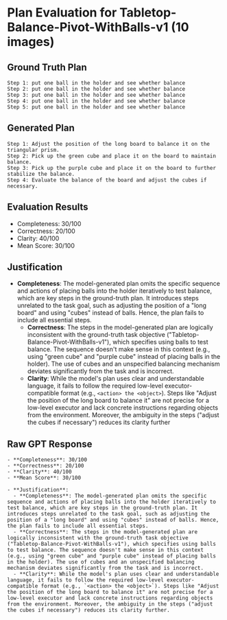 # Plan Evaluation for Tabletop-Balance-Pivot-WithBalls-v1 (10 images)

## Ground Truth Plan
```
Step 1: put one ball in the holder and see whether balance
Step 2: put one ball in the holder and see whether balance
Step 3: put one ball in the holder and see whether balance
Step 4: put one ball in the holder and see whether balance
Step 5: put one ball in the holder and see whether balance
```

## Generated Plan
```
Step 1: Adjust the position of the long board to balance it on the triangular prism.
Step 2: Pick up the green cube and place it on the board to maintain balance.
Step 3: Pick up the purple cube and place it on the board to further stabilize the balance.
Step 4: Evaluate the balance of the board and adjust the cubes if necessary.
```

## Evaluation Results
- Completeness: 30/100
- Correctness: 20/100
- Clarity: 40/100
- Mean Score: 30/100

## Justification
- **Completeness**: The model-generated plan omits the specific sequence and actions of placing balls into the holder iteratively to test balance, which are key steps in the ground-truth plan. It introduces steps unrelated to the task goal, such as adjusting the position of a "long board" and using "cubes" instead of balls. Hence, the plan fails to include all essential steps.  
  - **Correctness**: The steps in the model-generated plan are logically inconsistent with the ground-truth task objective ("Tabletop-Balance-Pivot-WithBalls-v1"), which specifies using balls to test balance. The sequence doesn't make sense in this context (e.g., using "green cube" and "purple cube" instead of placing balls in the holder). The use of cubes and an unspecified balancing mechanism deviates significantly from the task and is incorrect.  
  - **Clarity**: While the model's plan uses clear and understandable language, it fails to follow the required low-level executor-compatible format (e.g., `<action> the <object>`). Steps like "Adjust the position of the long board to balance it" are not precise for a low-level executor and lack concrete instructions regarding objects from the environment. Moreover, the ambiguity in the steps ("adjust the cubes if necessary") reduces its clarity further

## Raw GPT Response
```
- **Completeness**: 30/100  
- **Correctness**: 20/100  
- **Clarity**: 40/100  
- **Mean Score**: 30/100  

- **Justification**:  
  - **Completeness**: The model-generated plan omits the specific sequence and actions of placing balls into the holder iteratively to test balance, which are key steps in the ground-truth plan. It introduces steps unrelated to the task goal, such as adjusting the position of a "long board" and using "cubes" instead of balls. Hence, the plan fails to include all essential steps.  
  - **Correctness**: The steps in the model-generated plan are logically inconsistent with the ground-truth task objective ("Tabletop-Balance-Pivot-WithBalls-v1"), which specifies using balls to test balance. The sequence doesn't make sense in this context (e.g., using "green cube" and "purple cube" instead of placing balls in the holder). The use of cubes and an unspecified balancing mechanism deviates significantly from the task and is incorrect.  
  - **Clarity**: While the model's plan uses clear and understandable language, it fails to follow the required low-level executor-compatible format (e.g., `<action> the <object>`). Steps like "Adjust the position of the long board to balance it" are not precise for a low-level executor and lack concrete instructions regarding objects from the environment. Moreover, the ambiguity in the steps ("adjust the cubes if necessary") reduces its clarity further.
```

